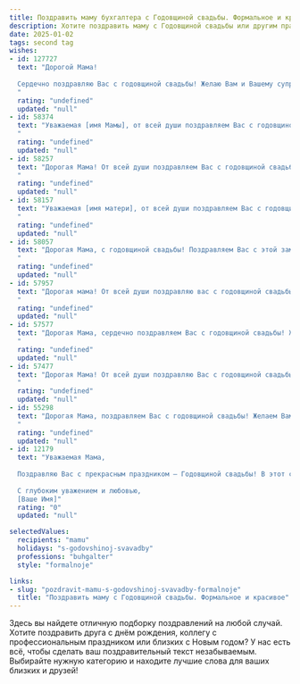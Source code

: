 ```yaml
---
title: Поздравить маму бухгалтера с Годовщиной свадьбы. Формальное и красивое
description: Хотите поздравить маму с Годовщиной свадьбы или другим праздником? Наш ИИ создаст незабываемое поздравление, а вы обязательно выделитесь среди других.  
date: 2025-01-02
tags: second tag
wishes:
- id: 127727
  text: "Дорогой Мама!
  
  Сердечно поздравляю Вас с годовщиной свадьбы! Желаю Вам и Вашему супругу долгих лет совместной жизни, наполненных любовью, счастьем и взаимопониманием. Пусть ваша семейная жизнь будет таким же стабильным и процветающим, как безупречный баланс на Вашем бухгалтерском счёте.  Пусть каждый прожитый вместе год приносит новые радостные моменты и укрепляет ваши чувства.  Счастья Вам и благополучия!
  "
  rating: "undefined"
  updated: "null"
- id: 58374
  text: "Уважаемая [имя Мамы], от всей души поздравляем Вас с годовщиной свадьбы! Желаем, чтобы Ваши отношения и впредь были прочны и полны любви, как и Ваша бухгалтерская отчетность - точной и безупречной.  Пусть каждый день Вашей совместной жизни будет полон радости, тепла и финансового благополучия!
  "
  rating: "undefined"
  updated: "null"
- id: 58257
  text: "Дорогая Мама! От всей души поздравляем Вас с годовщиной свадьбы! Желаем Вам крепкого здоровья, семейного счастья, мира и благополучия. Пусть Ваше финансовое положение всегда будет стабильным благодаря Вашему профессионализму и опыту бухгалтера!
  "
  rating: "undefined"
  updated: "null"
- id: 58157
  text: "Уважаемая [имя матери], от всей души поздравляем Вас с годовщиной свадьбы! Желаем Вам и Вашему супругу долгих лет совместной жизни, наполненных любовью, счастьем и взаимопониманием. Пусть Ваша семья всегда будет процветать, а Вы –  оставаться  непоколебимым  оплотом  любви  и  гармонии.
  "
  rating: "undefined"
  updated: "null"
- id: 58057
  text: "Дорогая Мама, с годовщиной свадьбы! Поздравляем Вас с этой замечательной датой! Пусть ваша любовь и взаимопонимание продолжают цвести, как прекрасный сад, а Ваша профессиональная ниша, как бухгалтера, остаётся стабильной и процветающей.
  "
  rating: "undefined"
  updated: "null"
- id: 57957
  text: "Дорогая мама! От всей души поздравляю вас с годовщиной свадьбы! Желаю вам, чтобы и впредь ваши семейные отношения были наполнены любовью, взаимопониманием и душевным теплом. Пусть ваша жизнь всегда будет яркой и светлой, как ваши профессиональные успехи в роли бухгалтера. Счастья вам, здоровья и благополучия!
  "
  rating: "undefined"
  updated: "null"
- id: 57577
  text: "Дорогая Мама, сердечно поздравляем Вас с годовщиной свадьбы! Желаем Вам, чтобы каждый день, проведенный вместе, был полон любви, счастья и благополучия. Пусть профессиональная успешность, которой Вы отличаетесь как талантливый бухгалтер, всегда гармонично сочетается с радостью семейной жизни!
  "
  rating: "undefined"
  updated: "null"
- id: 57477
  text: "Дорогая Мама! От всей души поздравляю Вас с годовщиной свадьбы! Желаю Вам крепкого здоровья,  счастья, благополучия и процветания! Пусть Ваша жизнь, как и Ваши финансовые отчеты, всегда будет безупречно точной и гармоничной!
  "
  rating: "undefined"
  updated: "null"
- id: 55298
  text: "Дорогая Мама, поздравляем Вас с годовщиной свадьбы! Желаем Вам долгих лет счастливой семейной жизни, тепла, уюта и благополучия! Пусть Ваш опыт и мудрость бухгалтера всегда помогают Вам в семейном бюджете, а любовь и взаимопонимание - в семейной жизни!
  "
  rating: "undefined"
  updated: "null"
- id: 12179
  text: "Уважаемая Мама,
  
  Поздравляю Вас с прекрасным праздником – Годовщиной свадьбы! В этот светлый день хочется от всей души пожелать Вам продолжения семейного счастья, любви и взаимопонимания. Ваш опыт и мудрость, как бухгалтера, являются примером для подражания, и мы всегда ценим Вашу преданность и точность в работе. Пусть каждый день приносит Вам радость и новые приятные воспоминания. С днем свадьбы!
  
  С глубоким уважением и любовью,
  [Ваше Имя]"
  rating: "0"
  updated: "null"

selectedValues:
  recipients: "mamu"
  holidays: "s-godovshinoj-svavadby"
  professions: "buhgalter"
  style: "formalnoje"

links:
- slug: "pozdravit-mamu-s-godovshinoj-svavadby-formalnoje"
  title: "Поздравить маму с Годовщиной свадьбы. Формальное и красивое"
---
```


Здесь вы найдете отличную подборку поздравлений на любой случай. 
Хотите поздравить друга с днём рождения, коллегу с профессиональным праздником или близких с Новым годом? У нас есть всё, чтобы сделать ваш поздравительный текст незабываемым. Выбирайте нужную категорию и находите лучшие слова для ваших близких и друзей!

